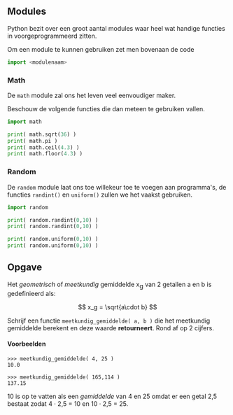 ## Modules
Python bezit over een groot aantal modules waar heel wat handige functies in voorgeprogrammeerd zitten. 

Om een module te kunnen gebruiken zet men bovenaan de code
```python
import <modulenaam>
```
### Math
De `math` module zal ons het leven veel eenvoudiger maker.

Beschouw de volgende functies die dan meteen te gebruiken vallen.
```python
import math

print( math.sqrt(36) )
print( math.pi )
print( math.ceil(4.3) )
print( math.floor(4.3) )
```

### Random
De `random` module laat ons toe willekeur toe te voegen aan programma's, de functies `randint()` en `uniform()` zullen we het vaakst gebruiken.

```python
import random

print( random.randint(0,10) )
print( random.randint(0,10) )

print( random.uniform(0,10) )
print( random.uniform(0,10) )
```
## Opgave
Het *geometrisch* of *meetkundig* gemiddelde x<span style="vertical-align:sub;">g</span> van 2 getallen a en b is gedefinieerd als:

$$
    x_g = \sqrt{a\cdot b}
$$

Schrijf een functie `meetkundig_gemiddelde( a, b )` die het meetkundig gemiddelde berekent en deze waarde **retourneert**. Rond af op 2 cijfers.

#### Voorbeelden
```
>>> meetkundig_gemiddelde( 4, 25 )
10.0
```
```
>>> meetkundig_gemiddelde( 165,114 )
137.15
```
10 is op te vatten als een *gemiddelde* van 4 en 25 omdat er een getal 2,5 bestaat zodat 4 · 2,5 = 10 en 10 · 2,5 = 25.